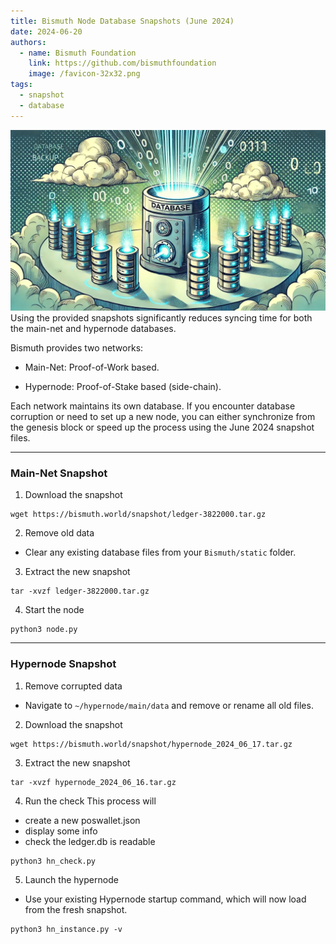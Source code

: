 ```yaml
---
title: Bismuth Node Database Snapshots (June 2024)
date: 2024-06-20
authors:
  - name: Bismuth Foundation
    link: https://github.com/bismuthfoundation
    image: /favicon-32x32.png
tags:
  - snapshot
  - database
---
```

![](/images/2024-06-20/database-snapshot.webp)
Using the provided snapshots significantly reduces syncing time for both the main-net and hypernode databases.
<!--more-->

Bismuth provides two networks:

* Main-Net: Proof-of-Work based.

* Hypernode: Proof-of-Stake based (side-chain).

Each network maintains its own database. If you encounter database corruption or need to set up a new node, you can either synchronize from the genesis block or speed up the process using the June 2024 snapshot files.  

---

### Main-Net Snapshot
1. Download the snapshot
```
wget https://bismuth.world/snapshot/ledger-3822000.tar.gz
```

2. Remove old data
* Clear any existing database files from your `Bismuth/static` folder.

3. Extract the new snapshot
```
tar -xvzf ledger-3822000.tar.gz
```

4. Start the node
```
python3 node.py
```

--- 

### Hypernode Snapshot
1. Remove corrupted data
* Navigate to `~/hypernode/main/data` and remove or rename all old files.

2. Download the snapshot
```
wget https://bismuth.world/snapshot/hypernode_2024_06_17.tar.gz
```

3. Extract the new snapshot
```
tar -xvzf hypernode_2024_06_16.tar.gz
```

4. Run the check
This process will
* create a new poswallet.json
* display some info
* check the ledger.db is readable
```
python3 hn_check.py
```
5. Launch the hypernode
* Use your existing Hypernode startup command, which will now load from the fresh snapshot.
```
python3 hn_instance.py -v
```



